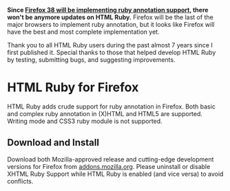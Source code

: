 **Since [Firefox 38 will be implementing ruby annotation support](https://hacks.mozilla.org/2015/03/ruby-support-in-firefox-developer-edition-38/), there won't be anymore updates on HTML Ruby.** Firefox will be the last of the major browsers to implement ruby annotation, but it looks like Firefox will have the best and most complete implementation yet. 

Thank you to all HTML Ruby users during the past almost 7 years since I first published it. Special thanks to those that helped develop HTML Ruby by testing, submitting bugs, and suggesting improvements.

HTML Ruby for Firefox
================

HTML Ruby adds crude support for ruby annotation in Firefox. Both basic and complex ruby annotation in (X)HTML and HTML5 are supported. Writing mode and CSS3 ruby module is not supported.

Download and Install
---------------------
Download both Mozilla-approved release and cutting-edge development versions for Firefox from [addons.mozilla.org](https://addons.mozilla.org/firefox/addon/html-ruby/). Please uninstall or disable XHTML Ruby Support while HTML Ruby is enabled (and vice versa) to avoid conflicts.
